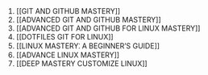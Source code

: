  
1. [[GIT AND GITHUB MASTERY]]
2. [[ADVANCED GIT AND GITHUB MASTERY]]
3. [[ADVANCED GIT AND GITHUB FOR LINUX MASTERY]]
4. [[DOTFILES GIT FOR LINUX]]
5. [[LINUX MASTERY⁚ A BEGINNER’S GUIDE]]
6. [[ADVANCE LINUX MASTERY]]
7. [[DEEP MASTERY CUSTOMIZE LINUX]]
